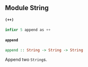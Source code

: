 ## Module String

#### `(++)`

``` purescript
infixr 5 append as ++
```

#### `append`

``` purescript
append :: String -> String -> String
```

Append two `String`s.


